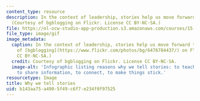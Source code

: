 ```yaml
---
content_type: resource
description: In the context of leadership, stories help us move forward together.
  (Courtesy of bgblogging on Flickr. License CC BY-NC-SA.)
file: https://ol-ocw-studio-app-production.s3.amazonaws.com/courses/15-269-leadership-stories-literature-ethics-and-authority-fall-2015/b143aa75a4905f49c6f7e234f0f97525_15-269f15.gif
file_type: image/gif
image_metadata:
  caption: In the context of leadership, stories help us move forward together. (Courtesy
    of [bgblogging](https://www.flickr.com/photos/bg/6476784437/) on Flickr. License
    CC BY-NC-SA.)
  credit: Courtesy of bgblogging on Flickr. License CC BY-NC-SA.
  image-alt: 'Infographic listing reasons why we tell stories: to teach, to learn,
    to share information, to connect, to make things stick.'
resourcetype: Image
title: Why we tell stories
uid: b143aa75-a490-5f49-c6f7-e234f0f97525
---
```

